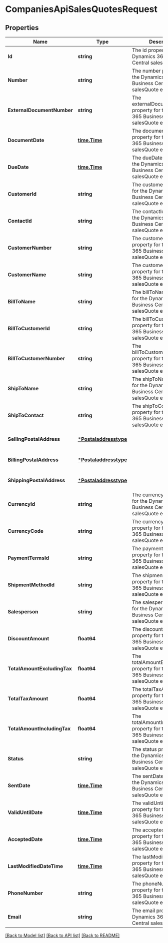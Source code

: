 # CompaniesApiSalesQuotesRequest

## Properties
Name | Type | Description | Notes
------------ | ------------- | ------------- | -------------
**Id** | **string** | The id property for the Dynamics 365 Business Central salesQuote entity | [optional] [default to null]
**Number** | **string** | The number property for the Dynamics 365 Business Central salesQuote entity | [optional] [default to null]
**ExternalDocumentNumber** | **string** | The externalDocumentNumber property for the Dynamics 365 Business Central salesQuote entity | [optional] [default to null]
**DocumentDate** | [**time.Time**](time.Time.md) | The documentDate property for the Dynamics 365 Business Central salesQuote entity | [optional] [default to null]
**DueDate** | [**time.Time**](time.Time.md) | The dueDate property for the Dynamics 365 Business Central salesQuote entity | [optional] [default to null]
**CustomerId** | **string** | The customerId property for the Dynamics 365 Business Central salesQuote entity | [optional] [default to null]
**ContactId** | **string** | The contactId property for the Dynamics 365 Business Central salesQuote entity | [optional] [default to null]
**CustomerNumber** | **string** | The customerNumber property for the Dynamics 365 Business Central salesQuote entity | [optional] [default to null]
**CustomerName** | **string** | The customerName property for the Dynamics 365 Business Central salesQuote entity | [optional] [default to null]
**BillToName** | **string** | The billToName property for the Dynamics 365 Business Central salesQuote entity | [optional] [default to null]
**BillToCustomerId** | **string** | The billToCustomerId property for the Dynamics 365 Business Central salesQuote entity | [optional] [default to null]
**BillToCustomerNumber** | **string** | The billToCustomerNumber property for the Dynamics 365 Business Central salesQuote entity | [optional] [default to null]
**ShipToName** | **string** | The shipToName property for the Dynamics 365 Business Central salesQuote entity | [optional] [default to null]
**ShipToContact** | **string** | The shipToContact property for the Dynamics 365 Business Central salesQuote entity | [optional] [default to null]
**SellingPostalAddress** | [***Postaladdresstype**](postaladdresstype.md) |  | [optional] [default to null]
**BillingPostalAddress** | [***Postaladdresstype**](postaladdresstype.md) |  | [optional] [default to null]
**ShippingPostalAddress** | [***Postaladdresstype**](postaladdresstype.md) |  | [optional] [default to null]
**CurrencyId** | **string** | The currencyId property for the Dynamics 365 Business Central salesQuote entity | [optional] [default to null]
**CurrencyCode** | **string** | The currencyCode property for the Dynamics 365 Business Central salesQuote entity | [optional] [default to null]
**PaymentTermsId** | **string** | The paymentTermsId property for the Dynamics 365 Business Central salesQuote entity | [optional] [default to null]
**ShipmentMethodId** | **string** | The shipmentMethodId property for the Dynamics 365 Business Central salesQuote entity | [optional] [default to null]
**Salesperson** | **string** | The salesperson property for the Dynamics 365 Business Central salesQuote entity | [optional] [default to null]
**DiscountAmount** | **float64** | The discountAmount property for the Dynamics 365 Business Central salesQuote entity | [optional] [default to null]
**TotalAmountExcludingTax** | **float64** | The totalAmountExcludingTax property for the Dynamics 365 Business Central salesQuote entity | [optional] [default to null]
**TotalTaxAmount** | **float64** | The totalTaxAmount property for the Dynamics 365 Business Central salesQuote entity | [optional] [default to null]
**TotalAmountIncludingTax** | **float64** | The totalAmountIncludingTax property for the Dynamics 365 Business Central salesQuote entity | [optional] [default to null]
**Status** | **string** | The status property for the Dynamics 365 Business Central salesQuote entity | [optional] [default to null]
**SentDate** | [**time.Time**](time.Time.md) | The sentDate property for the Dynamics 365 Business Central salesQuote entity | [optional] [default to null]
**ValidUntilDate** | [**time.Time**](time.Time.md) | The validUntilDate property for the Dynamics 365 Business Central salesQuote entity | [optional] [default to null]
**AcceptedDate** | [**time.Time**](time.Time.md) | The acceptedDate property for the Dynamics 365 Business Central salesQuote entity | [optional] [default to null]
**LastModifiedDateTime** | [**time.Time**](time.Time.md) | The lastModifiedDateTime property for the Dynamics 365 Business Central salesQuote entity | [optional] [default to null]
**PhoneNumber** | **string** | The phoneNumber property for the Dynamics 365 Business Central salesQuote entity | [optional] [default to null]
**Email** | **string** | The email property for the Dynamics 365 Business Central salesQuote entity | [optional] [default to null]

[[Back to Model list]](../README.md#documentation-for-models) [[Back to API list]](../README.md#documentation-for-api-endpoints) [[Back to README]](../README.md)



